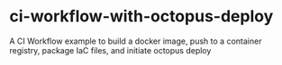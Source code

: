 # ci-workflow-with-octopus-deploy
A CI Workflow example to build a docker image, push to a container registry, package IaC files, and initiate octopus deploy
